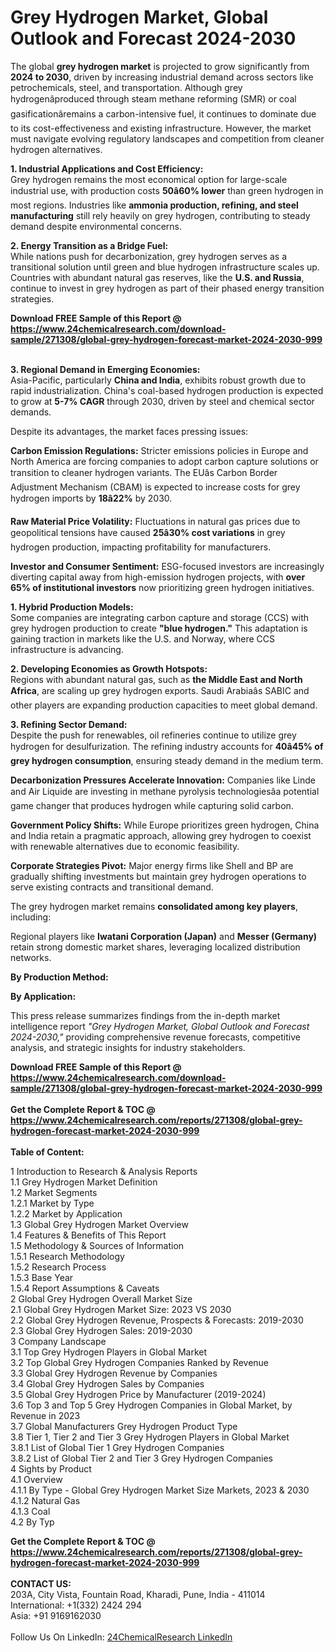 <h1>Grey Hydrogen Market, Global Outlook and Forecast 2024-2030</h1><p>The global <strong>grey hydrogen market</strong> is projected to grow significantly from <strong>2024 to 2030</strong>, driven by increasing industrial demand across sectors like petrochemicals, steel, and transportation. Although grey hydrogenâproduced through steam methane reforming (SMR) or coal gasificationâremains a carbon-intensive fuel, it continues to dominate due to its cost-effectiveness and existing infrastructure. However, the market must navigate evolving regulatory landscapes and competition from cleaner hydrogen alternatives.</p><p><strong>1. Industrial Applications and Cost Efficiency:</strong><br>
Grey hydrogen remains the most economical option for large-scale industrial use, with production costs <strong>50â60% lower</strong> than green hydrogen in most regions. Industries like <strong>ammonia production, refining, and steel manufacturing</strong> still rely heavily on grey hydrogen, contributing to steady demand despite environmental concerns.</p><p><strong>2. Energy Transition as a Bridge Fuel:</strong><br>
While nations push for decarbonization, grey hydrogen serves as a transitional solution until green and blue hydrogen infrastructure scales up. Countries with abundant natural gas reserves, like the <strong>U.S. and Russia</strong>, continue to invest in grey hydrogen as part of their phased energy transition strategies.</p><div><b>Download FREE Sample of this Report @ 
            <a href="https://www.24chemicalresearch.com/download-sample/271308/global-grey-hydrogen-forecast-market-2024-2030-999">
            https://www.24chemicalresearch.com/download-sample/271308/global-grey-hydrogen-forecast-market-2024-2030-999</a></b></div><br><p><strong>3. Regional Demand in Emerging Economies:</strong><br>
Asia-Pacific, particularly <strong>China and India</strong>, exhibits robust growth due to rapid industrialization. China's coal-based hydrogen production is expected to grow at <strong>5-7% CAGR</strong> through 2030, driven by steel and chemical sector demands.</p><p>Despite its advantages, the market faces pressing issues:</p><p><strong>Carbon Emission Regulations:</strong> Stricter emissions policies in Europe and North America are forcing companies to adopt carbon capture solutions or transition to cleaner hydrogen variants. The EUâs Carbon Border Adjustment Mechanism (CBAM) is expected to increase costs for grey hydrogen imports by <strong>18â22%</strong> by 2030.</p><p><strong>Raw Material Price Volatility:</strong> Fluctuations in natural gas prices due to geopolitical tensions have caused <strong>25â30% cost variations</strong> in grey hydrogen production, impacting profitability for manufacturers.</p><p><strong>Investor and Consumer Sentiment:</strong> ESG-focused investors are increasingly diverting capital away from high-emission hydrogen projects, with <strong>over 65% of institutional investors</strong> now prioritizing green hydrogen initiatives.</p><p><strong>1. Hybrid Production Models:</strong><br>
Some companies are integrating carbon capture and storage (CCS) with grey hydrogen production to create <strong>"blue hydrogen."</strong> This adaptation is gaining traction in markets like the U.S. and Norway, where CCS infrastructure is advancing.</p><p><strong>2. Developing Economies as Growth Hotspots:</strong><br>
Regions with abundant natural gas, such as <strong>the Middle East and North Africa</strong>, are scaling up grey hydrogen exports. Saudi Arabiaâs SABIC and other players are expanding production capacities to meet global demand.</p><p><strong>3. Refining Sector Demand:</strong><br>
Despite the push for renewables, oil refineries continue to utilize grey hydrogen for desulfurization. The refining industry accounts for <strong>40â45% of grey hydrogen consumption</strong>, ensuring steady demand in the medium term.</p><p><strong>Decarbonization Pressures Accelerate Innovation:</strong> Companies like Linde and Air Liquide are investing in methane pyrolysis technologiesâa potential game changer that produces hydrogen while capturing solid carbon.</p><p><strong>Government Policy Shifts:</strong> While Europe prioritizes green hydrogen, China and India retain a pragmatic approach, allowing grey hydrogen to coexist with renewable alternatives due to economic feasibility.</p><p><strong>Corporate Strategies Pivot:</strong> Major energy firms like Shell and BP are gradually shifting investments but maintain grey hydrogen operations to serve existing contracts and transitional demand.</p><p>The grey hydrogen market remains <strong>consolidated among key players</strong>, including:</p><p>Regional players like <strong>Iwatani Corporation (Japan)</strong> and <strong>Messer (Germany)</strong> retain strong domestic market shares, leveraging localized distribution networks.</p><p><strong>By Production Method:</strong></p><p><strong>By Application:</strong></p><p>This press release summarizes findings from the in-depth market intelligence report <em>"Grey Hydrogen Market, Global Outlook and Forecast 2024-2030,"</em> providing comprehensive revenue forecasts, competitive analysis, and strategic insights for industry stakeholders.</p><div><b>Download FREE Sample of this Report @ 
            <a href="https://www.24chemicalresearch.com/download-sample/271308/global-grey-hydrogen-forecast-market-2024-2030-999">
            https://www.24chemicalresearch.com/download-sample/271308/global-grey-hydrogen-forecast-market-2024-2030-999</a></b></div><br><div><b>Get the Complete Report & TOC @ 
            <a href="https://www.24chemicalresearch.com/reports/271308/global-grey-hydrogen-forecast-market-2024-2030-999">
            https://www.24chemicalresearch.com/reports/271308/global-grey-hydrogen-forecast-market-2024-2030-999</a></b></div><br>
            <b>Table of Content:</b><p>1 Introduction to Research & Analysis Reports<br />
    1.1 Grey Hydrogen Market Definition<br />
    1.2 Market Segments<br />
        1.2.1 Market by Type<br />
        1.2.2 Market by Application<br />
    1.3 Global Grey Hydrogen Market Overview<br />
    1.4 Features & Benefits of This Report<br />
    1.5 Methodology & Sources of Information<br />
        1.5.1 Research Methodology<br />
        1.5.2 Research Process<br />
        1.5.3 Base Year<br />
        1.5.4 Report Assumptions & Caveats<br />
2 Global Grey Hydrogen Overall Market Size<br />
    2.1 Global Grey Hydrogen Market Size: 2023 VS 2030<br />
    2.2 Global Grey Hydrogen Revenue, Prospects & Forecasts: 2019-2030<br />
    2.3 Global Grey Hydrogen Sales: 2019-2030<br />
3 Company Landscape<br />
    3.1 Top Grey Hydrogen Players in Global Market<br />
    3.2 Top Global Grey Hydrogen Companies Ranked by Revenue<br />
    3.3 Global Grey Hydrogen Revenue by Companies<br />
    3.4 Global Grey Hydrogen Sales by Companies<br />
    3.5 Global Grey Hydrogen Price by Manufacturer (2019-2024)<br />
    3.6 Top 3 and Top 5 Grey Hydrogen Companies in Global Market, by Revenue in 2023<br />
    3.7 Global Manufacturers Grey Hydrogen Product Type<br />
    3.8 Tier 1, Tier 2 and Tier 3 Grey Hydrogen Players in Global Market<br />
        3.8.1 List of Global Tier 1 Grey Hydrogen Companies<br />
        3.8.2 List of Global Tier 2 and Tier 3 Grey Hydrogen Companies<br />
4 Sights by Product<br />
    4.1 Overview<br />
        4.1.1 By Type - Global Grey Hydrogen Market Size Markets, 2023 & 2030<br />
        4.1.2 Natural Gas<br />
        4.1.3 Coal<br />
    4.2 By Typ</p><div><b>Get the Complete Report & TOC @ 
            <a href="https://www.24chemicalresearch.com/reports/271308/global-grey-hydrogen-forecast-market-2024-2030-999">
            https://www.24chemicalresearch.com/reports/271308/global-grey-hydrogen-forecast-market-2024-2030-999</a></b></div><br><b>CONTACT US:</b><br>
            203A, City Vista, Fountain Road, Kharadi, Pune, India - 411014<br>
            International: +1(332) 2424 294<br>
            Asia: +91 9169162030 <br><br>
            Follow Us On LinkedIn: <a href="https://www.linkedin.com/company/24chemicalresearch/">24ChemicalResearch LinkedIn</a>